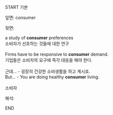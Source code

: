 START
기본

앞면:
consumer


뒷면:
<div>a study of <strong>consumer</strong> preferences <br></div><div><div><div>소비자가 선호하는 것들에 대한 연구</div></div></div><div><br></div><div><div>Firms have to be responsive to <strong>consumer</strong> demand. </div><div><div>기업들은 소비자의 요구에 즉각 대응을 해야 한다.</div></div></div><div><br></div><div><div><div><span>근데... - 굉장히 건강한 소비생활을 하고 계시죠.</span></div></div><div><div><span>But... - You are doing healthy <strong>consumer</strong> living.</span></div></div></div><div><br></div><div>소비자</div>


해석:
<!--ID: 1746614453657-->
END